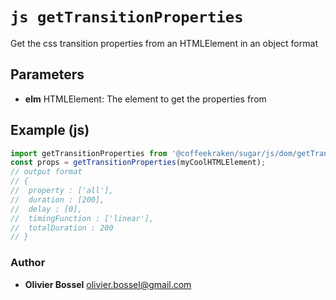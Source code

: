 


<!-- @namespace    sugar.js.dom -->

# ```js getTransitionProperties ```


Get the css transition properties from an HTMLElement in an object format

## Parameters

- **elm**  HTMLElement: The element to get the properties from



## Example (js)

```js
import getTransitionProperties from '@coffeekraken/sugar/js/dom/getTransitionProperties'
const props = getTransitionProperties(myCoolHTMLElement);
// output format
// {
// 	property : ['all'],
// 	duration : [200],
// 	delay : [0],
// 	timingFunction : ['linear'],
// 	totalDuration : 200
// }
```


### Author
- **Olivier Bossel** <a href="mailto:olivier.bossel@gmail.com">olivier.bossel@gmail.com</a> 



